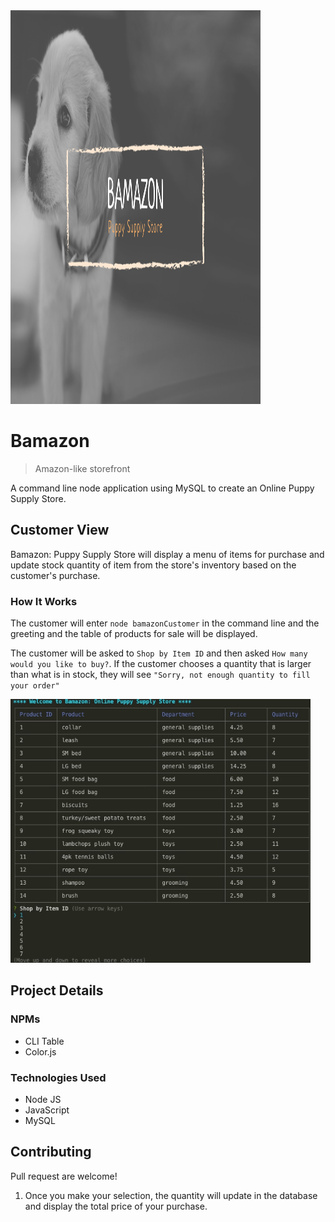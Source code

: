 <img src="https://github.com/ersJava/bamazon/blob/master/images/bamazon_logo.png" width="400" height="630" alt="bamazon logo">

# Bamazon
> Amazon-like storefront

A command line node application using MySQL to create an Online Puppy Supply Store.

## Customer View

Bamazon: Puppy Supply Store will display a menu of items for purchase and update stock quantity of item from the store's inventory based on the customer's purchase. 

### How It Works
The customer will enter `node bamazonCustomer` in the command line and the greeting and the table of products for sale will be displayed.

The customer will be asked to `Shop by Item ID` and then asked `How many would you like to buy?`. If the customer chooses a quantity that is larger than what is in stock, they will see  `"Sorry, not enough quantity to fill your order"` 
 
![choice screenshot](/images/example.gif)

## Project Details

### NPMs
* CLI Table
* Color.js

### Technologies Used
* Node JS
* JavaScript
* MySQL

## Contributing
Pull request are welcome!

1. Once you make your selection, the quantity will update in the database and display the total price of your purchase.








